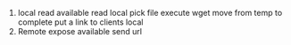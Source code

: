 1. local
  read available
  read local
  pick file
  execute wget
  move from temp to complete
  put a link to clients local
2. Remote
  expose available
  send url
